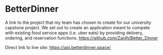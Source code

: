 # BetterDinner
A link to the project that my team has chosen to create for our university capstone project. We set out to create an application meant to compete with existing food service apps (i.e. uber eats) by providing delivery, ordering, and reservation functions.
https://github.com/Zanlh/Better_Dinner

Direct link to live site: https://api.betterdinner.space/
